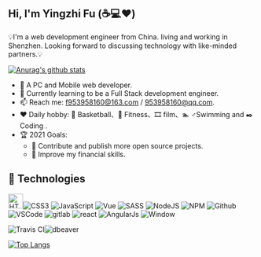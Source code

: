## Hi, I'm Yingzhi Fu (☕💻❤️)
💡I'm a web development engineer from China. living and working in Shenzhen. Looking forward to discussing technology with like-minded partners.💡

[![Anurag's github stats](https://github-readme-stats.vercel.app/api?username=fuyz&theme=vue&show_icons=true&count_private=true)](https://github.com/fuyz/github-readme-stats)

- 🔭  A PC and Mobile web developer.
- 🌱  Currently learning to be a Full Stack development engineer.
- 📫  Reach me: f953958160@163.com / 953958160@qq.com.
- ❤️  Daily hobby: 🏀  Basketball、💪 Fitness、🎞️ film、🏊‍ ♂️Swimming and ✒️ Coding .
- 🏆  2021 Goals:
    - 📅 Contribute and publish more open source projects.
    - 📅 Improve my financial skills.

## 🔧 Technologies

<img src="https://camo.githubusercontent.com/4661eb242594e5ba394eb5a20f24a46776f187304d50ad690105b99178d2e3c3/68747470733a2f2f696d672e69636f6e73382e636f6d2f636f6c6f722f33302f68746d6c2d352e706e67" width="30px" title="HTML5" atl="HTML5">![CSS3](https://camo.githubusercontent.com/4fdeab7e775dbfb1cca495f10c5847f005054e55e6b91baa2ae09153ccf09d98/68747470733a2f2f696d672e69636f6e73382e636f6d2f636f6c6f722f33302f637373332e706e67)
![JavaScript](https://camo.githubusercontent.com/97cf4f8a9d6cc9cc3e930804c2819825bfb6dce51799d4ccecfc5bf766030a9a/68747470733a2f2f696d672e69636f6e73382e636f6d2f636f6c6f722f33302f6a6176617363726970742e706e67)
![Vue](https://camo.githubusercontent.com/d774a7620dfa4ac47016b00b926d2cb8ad92fe81929a429d9f192eb199ace1ea/68747470733a2f2f696d672e69636f6e73382e636f6d2f636f6c6f722f33302f7675652d6a732e706e67)
![SASS](https://camo.githubusercontent.com/6ad86fb32b7869535fbb7c0b0bc2d1f7a21294f991936b0ccdbdaa98e5ea3e2d/68747470733a2f2f696d672e69636f6e73382e636f6d2f636f6c6f722f33302f736173732e706e67)
![NodeJS](https://camo.githubusercontent.com/81f543ea1060080eb238ea885f538a097943a9b3ba30e8de5cd3dd3d53bc76e4/68747470733a2f2f696d672e69636f6e73382e636f6d2f636f6c6f722f33302f6e6f64656a732e706e67)
![NPM](https://camo.githubusercontent.com/898b8f22f0aa6342c492faac0a0e280f217281d2819d9b7231e5ed0f32b02663/68747470733a2f2f696d672e69636f6e73382e636f6d2f636f6c6f722f33302f6e706d2e706e67)
![Github](https://camo.githubusercontent.com/627ffcf2df11c68d27d93aeee49955e9d4ce14ef304b8d725872d8a966fea9d1/68747470733a2f2f696d672e69636f6e73382e636f6d2f6d6174657269616c2d6f75746c696e65642f33302f6769746875622e706e67)
![VSCode](https://camo.githubusercontent.com/ff2725410fd26b91a5539552d4c74e14a0ee6f83053f8c6b3d13815d1602188a/68747470733a2f2f696d672e69636f6e73382e636f6d2f636f6c6f722f33302f76697375616c2d73747564696f2d636f64652d323031392e706e67)
![gitlab](https://camo.githubusercontent.com/3717b27c1e565195f0d0aefab75c5bd69a8c0abcd6211222a37fa1c65baedc53/68747470733a2f2f696d672e69636f6e73382e636f6d2f636f6c6f722f33302f6769742e706e67)
![react](https://camo.githubusercontent.com/8e9c6ff9a7a9aac5b41dd49c78f03383e34c46d3bbf1dc92cb8dc5625213f637/68747470733a2f2f696d672e69636f6e73382e636f6d2f636f6c6f722f33302f72656163742d6e61746976652e706e67)
![AngularJs](https://camo.githubusercontent.com/7867f3f400cda037ff2fe8ede4baecb280823f950c86e728b2fdab48e71d2aad/68747470733a2f2f696d672e69636f6e73382e636f6d2f636f6c6f722f33302f616e67756c61726a732e706e67)
![Window](https://camo.githubusercontent.com/1d3ac37d20c0c66419bacaedb107d28f62ad1ae15bb268fbfa04aa0fd12cb59f/68747470733a2f2f696d672e69636f6e73382e636f6d2f636f6c6f722f33302f77696e646f77732d31302e706e67)

<img src="https://avatars.githubusercontent.com/u/33116358?s=40&v=4" title="Travis CI" atl="Travis CI"><img src="https://avatars.githubusercontent.com/u/34743864?s=40&v=4" title="dbeaver" atl="dbeaver">

[![Top Langs](https://github-readme-stats.vercel.app/api/top-langs/?username=fuyz&layout=compact)](https://github.com/fuyz)


<!--
**fuyz/fuyz** is a ✨ _special_ ✨ repository because its `README.md` (this file) appears on your GitHub profile.

Here are some ideas to get you started:

- 🔭 I’m currently working on ...
- 🌱 I’m currently learning ...
- 👯 I’m looking to collaborate on ...
- 🤔 I’m looking for help with ...
- 💬 Ask me about ...
- 📫 How to reach me: ...
- 😄 Pronouns: ...
- ⚡ Fun fact: ...
-->
